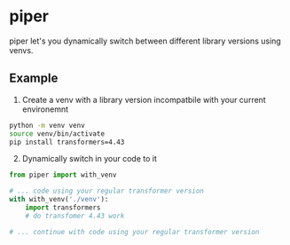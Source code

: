 # piper
piper let's you dynamically switch between different library versions using venvs.

## Example
1. Create a venv with a library version incompatbile with your current environemnt

```bash
python -m venv venv
source venv/bin/activate
pip install transformers=4.43
```

2. Dynamically switch in your code to it
```python
from piper import with_venv

# ... code using your regular transformer version
with with_venv('./venv'):
    import transformers
    # do transfomer 4.43 work

# ... continue with code using your regular transformer version
```

